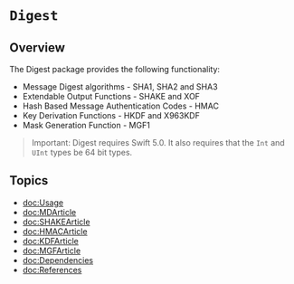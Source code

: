 # ``Digest``

## Overview

The Digest package provides the following functionality:

* Message Digest algorithms - SHA1, SHA2 and SHA3
* Extendable Output Functions - SHAKE and XOF
* Hash Based Message Authentication Codes - HMAC
* Key Derivation Functions - HKDF and X963KDF
* Mask Generation Function - MGF1

> Important:
Digest requires Swift 5.0. It also requires that the `Int` and `UInt` types be 64 bit types.

## Topics

- <doc:Usage>
- <doc:MDArticle>
- <doc:SHAKEArticle>
- <doc:HMACArticle>
- <doc:KDFArticle>
- <doc:MGFArticle>
- <doc:Dependencies>
- <doc:References>
